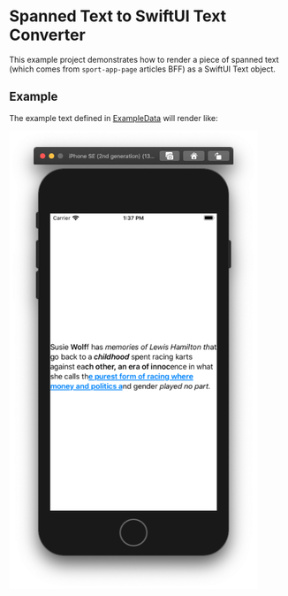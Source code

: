 # Spanned Text to SwiftUI Text Converter

This example project demonstrates how to render a piece of spanned text (which comes from `sport-app-page` articles BFF) as a SwiftUI Text object.

## Example
The example text defined in [ExampleData](SwiftUISpannedText/ExampleData.swift) will render like:

<img src="example.png" width=450 />